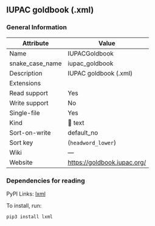## IUPAC goldbook (.xml)

### General Information

| Attribute       | Value                       |
| --------------- | --------------------------- |
| Name            | IUPACGoldbook               |
| snake_case_name | iupac_goldbook              |
| Description     | IUPAC goldbook (.xml)       |
| Extensions      |                             |
| Read support    | Yes                         |
| Write support   | No                          |
| Single-file     | Yes                         |
| Kind            | 📝 text                      |
| Sort-on-write   | default_no                  |
| Sort key        | (`headword_lower`)          |
| Wiki            | ―                           |
| Website         | https://goldbook.iupac.org/ |

### Dependencies for reading

PyPI Links: [lxml](https://pypi.org/project/lxml)

To install, run:

```sh
pip3 install lxml
```



